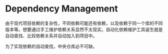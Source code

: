 # Dependency Management

由于现代项目依赖的复杂性，不同依赖可能还有依赖，以及依赖于同一个库的不同版本等。想要通过手工维护依赖关系显然不太现实。自动化依赖维护工具诞生就是自动查找、比较依赖关系并自动加入到项目中。

为了实现依赖的自动查找，中央仓库必不可缺。